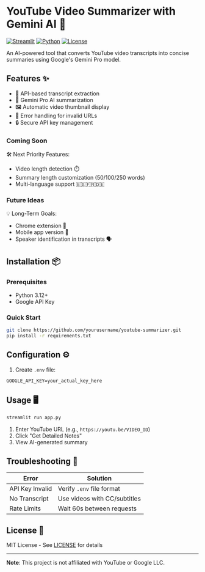 # YouTube Video Summarizer with Gemini AI 🚀

[![Streamlit](https://static.streamlit.io/badges/streamlit_badge_black_white.svg)](https://your-app.streamlit.app/)
[![Python](https://img.shields.io/badge/Python-3.12%2B-blue)](https://python.org)
[![License](https://img.shields.io/badge/License-MIT-green)](LICENSE)

An AI-powered tool that converts YouTube video transcripts into concise summaries using Google's Gemini Pro model.


## Features ✨
- 🔑 API-based transcript extraction
- 🤖 Gemini Pro AI summarization
- 🖼️ Automatic video thumbnail display
- 🚦 Error handling for invalid URLs
- 🔒 Secure API key management

### **Coming Soon**  
🛠️ Next Priority Features:
- Video length detection ⏱️  
- Summary length customization (50/100/250 words)  
- Multi-language support 🇪🇸🇫🇷🇩🇪  

### **Future Ideas**  
💡 Long-Term Goals:
- Chrome extension 🧩  
- Mobile app version 📱  
- Speaker identification in transcripts 🗣️  

## Installation 📦

### Prerequisites
- Python 3.12+
- Google API Key

### Quick Start
```bash
git clone https://github.com/yourusername/youtube-summarizer.git
pip install -r requirements.txt
```

## Configuration ⚙️
1. Create `.env` file:
```env
GOOGLE_API_KEY=your_actual_key_here
```

## Usage 🖥️
```bash
streamlit run app.py
```
1. Enter YouTube URL (e.g., `https://youtu.be/VIDEO_ID`)
2. Click "Get Detailed Notes"
3. View AI-generated summary


## Troubleshooting 🔧
| Error | Solution |
|-------|----------|
| API Key Invalid | Verify `.env` file format |
| No Transcript | Use videos with CC/subtitles |
| Rate Limits | Wait 60s between requests |


## License 📄
MIT License - See [LICENSE](LICENSE) for details

---

**Note**: This project is not affiliated with YouTube or Google LLC.